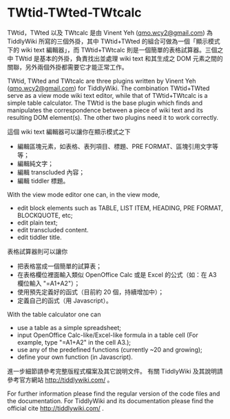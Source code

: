 TWtid-TWted-TWtcalc
===================
TWtid，TWted 以及 TWtcalc 是由 Vinent Yeh (qmo.wcy2@gmail.com) 為 TiddlyWiki 所寫的三個外掛，其中 TWtid+TWted 的組合可做為一個「顯示模式下的 wiki text 編輯器」，而 TWtid+TWtcalc 則是一個簡單的表格試算器。三個之中 TWtid 是基本的外掛，負責找出並處理 wiki text 和其生成之 DOM 元素之間的關聯，另外兩個外掛都需要它才能正常工作。

TWtid, TWted and TWtcalc are three plugins written by Vinent Yeh (qmo.wcy2@gmail.com) for TiddlyWiki. The combination TWtid+TWted serve as a view mode wiki text editor, while that of TWtid+TWtcalc is a simple table calculator. The TWtid is the base plugin which finds and manipulates the correspondence between a piece of wiki text and its resulting DOM element(s). The other two plugins need it to work correctly.

這個 wiki text 編輯器可以讓你在顯示模式之下
* 編輯區塊元素，如表格、表列項目、標題、PRE FORMAT、區塊引用文字等等；
* 編輯純文字；
* 編輯 transcluded 內容；
* 編輯 tiddler 標題。

With the view mode editor one can, in the view mode,
* edit block elements such as TABLE, LIST ITEM, HEADING, PRE FORMAT, BLOCKQUOTE, etc;
* edit plain text;
* edit transcluded content.
* edit tiddler title.

表格試算器則可以讓你
* 把表格當成一個簡單的試算表；
* 在表格欄位裡面輸入類似 OpenOffice Calc 或是 Excel 的公式（如：在 A3 欄位輸入 "=A1+A2"）；
* 使用預先定義好的函式（目前約 20 個，持續增加中）；
* 定義自己的函式（用 Javascript）。

With the table calculator one can
* use a table as a simple spreadsheet;
* input OpenOffice Calc-like/Excel-like formula in a table cell (For example, type "=A1+A2" in the cell A3.);
* use any of the predefined functions (currently ~20 and growing);
* define your own function (in Javascript).

進一步細節請參考完整版程式檔案及其它說明文件。
有關 TiddlyWiki 及其說明請參考官方網站 http://tiddlywiki.com/ 。

For further information please find the regular version of the code files and the documentation.
For TiddlyWiki and its documentation please find the official cite http://tiddlywiki.com/ .
